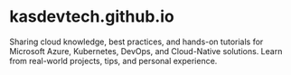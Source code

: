 # kasdevtech.github.io
Sharing cloud knowledge, best practices, and hands-on tutorials for Microsoft Azure, Kubernetes, DevOps, and Cloud-Native solutions. Learn from real-world projects, tips, and personal experience.
